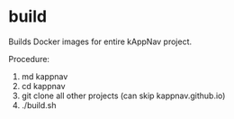 # build
Builds Docker images for entire kAppNav project.

Procedure:

1. md kappnav
2. cd kappnav
3. git clone all other projects (can skip kappnav.github.io)
4. ./build.sh
